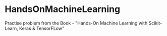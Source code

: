 # HandsOnMachineLearning
Practise problem from the Book - "Hands-On Machine Learning with Scikit-Learn, Keras &amp; TensorFLow"
